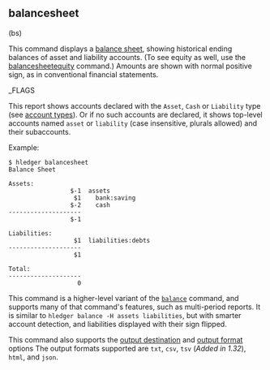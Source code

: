 ## balancesheet

(bs)

This command displays a [balance sheet](https://en.wikipedia.org/wiki/Balance_sheet), 
showing historical ending balances of asset and liability accounts. 
(To see equity as well, use the [balancesheetequity](#balancesheetequity) command.)
Amounts are shown with normal positive sign, as in conventional
financial statements.

_FLAGS

This report shows accounts declared with the `Asset`, `Cash` or `Liability` type
(see [account types](https://hledger.org/hledger.html#account-types)).
Or if no such accounts are declared, it shows top-level accounts named
`asset` or `liability` (case insensitive, plurals allowed) and their subaccounts.

Example:

```cli
$ hledger balancesheet
Balance Sheet

Assets:
                 $-1  assets
                  $1    bank:saving
                 $-2    cash
--------------------
                 $-1

Liabilities:
                  $1  liabilities:debts
--------------------
                  $1

Total:
--------------------
                   0
```

This command is a higher-level variant of the [`balance`](#balance) command,
and supports many of that command's features, such as multi-period reports.
It is similar to `hledger balance -H assets liabilities`,
but with smarter account detection, and liabilities displayed with
their sign flipped.

This command also supports the
[output destination](hledger.html#output-destination) and
[output format](hledger.html#output-format) options
The output formats supported are
`txt`, `csv`, `tsv` (*Added in 1.32*), `html`, and `json`.
